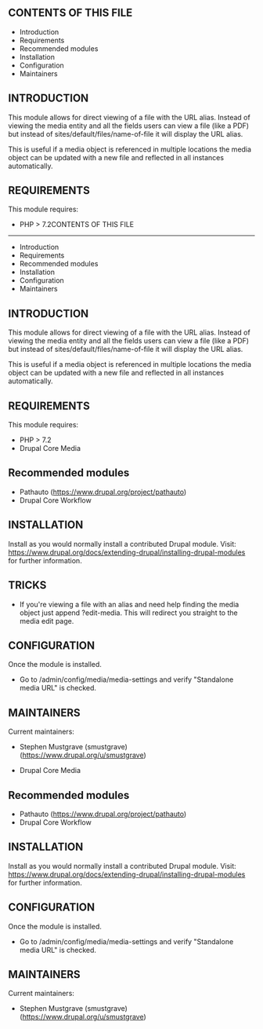 CONTENTS OF THIS FILE
---------------------

* Introduction
* Requirements
* Recommended modules
* Installation
* Configuration
* Maintainers

INTRODUCTION
------------

This module allows for direct viewing of a file with the URL alias.  Instead of viewing the media entity and all the
fields users can view a file (like a PDF) but instead of sites/default/files/name-of-file it will display the URL alias.

This is useful if a media object is referenced in multiple locations the media object can be updated with a new file
and reflected in all instances automatically.


REQUIREMENTS
------------

This module requires:

* PHP > 7.2CONTENTS OF THIS FILE
---------------------

* Introduction
* Requirements
* Recommended modules
* Installation
* Configuration
* Maintainers

INTRODUCTION
------------

This module allows for direct viewing of a file with the URL alias.  Instead of viewing the media entity and all the
fields users can view a file (like a PDF) but instead of sites/default/files/name-of-file it will display the URL alias.

This is useful if a media object is referenced in multiple locations the media object can be updated with a new file
and reflected in all instances automatically.


REQUIREMENTS
------------

This module requires:

* PHP > 7.2
* Drupal Core Media


Recommended modules
------------

* Pathauto (https://www.drupal.org/project/pathauto)
* Drupal Core Workflow

INSTALLATION
------------

Install as you would normally install a contributed Drupal module. Visit:
https://www.drupal.org/docs/extending-drupal/installing-drupal-modules
for further information.

TRICKS
------

* If you're viewing a file with an alias and need help finding the media object just append
  ?edit-media.  This will redirect you straight to the media edit page.

CONFIGURATION
-------------

Once the module is installed.

* Go to /admin/config/media/media-settings and verify "Standalone media URL" is checked.

MAINTAINERS
-----------

Current maintainers:
* Stephen Mustgrave (smustgrave) (https://www.drupal.org/u/smustgrave)

* Drupal Core Media


Recommended modules
------------

* Pathauto (https://www.drupal.org/project/pathauto)
* Drupal Core Workflow

INSTALLATION
------------

Install as you would normally install a contributed Drupal module. Visit:
https://www.drupal.org/docs/extending-drupal/installing-drupal-modules
for further information.


CONFIGURATION
-------------

Once the module is installed.

* Go to /admin/config/media/media-settings and verify "Standalone media URL" is checked.

MAINTAINERS
-----------

Current maintainers:
* Stephen Mustgrave (smustgrave) (https://www.drupal.org/u/smustgrave)
